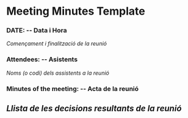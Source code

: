 # Meeting Minutes Template
### DATE: -- Data i Hora
_Començament i finalització de la reunió_
### Attendees: -- Asistents
_Noms (o codi) dels assistents a la reunió_
### Minutes of the meeting: -- Acta de la reunió
_Llista de les decisions resultants de la reunió_
---